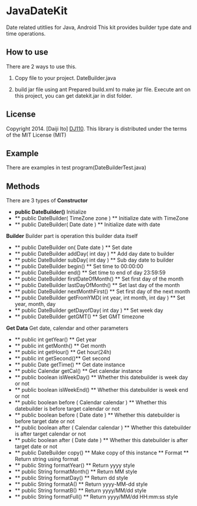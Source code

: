 JavaDateKit
=======

Date related utitlies for Java, Android
This kit provides builder type date and time operations.

How to use
--------------
There are 2 ways to use this.
1. Copy file to your project.
DateBuilder.java

2. build jar file using ant
Prepared build.xml to make jar file.
Execute ant on this project, you can get datekit.jar in dist folder. 

License
-------
Copyright 2014. [Daiji Ito] [DJ110].
This library is distributed under the terms of the MIT License (MIT)

Example
-------
There are examples in test program(DateBuilderTest.java)

Methods
-------
There are 3 types of 
**Constructor**
- **public DateBuilder()**
Initialize
- ** public DateBuilder( TimeZone zone ) **
Initialize date with TimeZone
- ** public DateBuilder( Date date ) **
Initialize date with date 

**Builder**
Builder part is operation this builder data itself
- ** public DateBuilder on( Date date ) **
Set date
- ** public DateBuilder addDay( int day ) **
Add day date to builder
- ** public DateBuilder subDay( int day ) **
Sub day date to builder
- ** public DateBuilder begin() **
Set time to 00:00:00
- ** public DateBuilder end() **
Set time to end of day 23:59:59
- ** public DateBuilder firstDateOfMonth() **
Set first day of the month
- ** public DateBuilder lastDayOfMonth() **
Set last day of the month
- ** public DateBuilder nextMonthFirst() **
Set first day of the next month
- ** public DateBuilder getFromYMD( int year, int month, int day ) **
Set year, month, day
- ** public DateBuilder getDayofDay( int day ) **
Set week day
- ** public DateBuilder getGMT() **
Set GMT timezone

**Get Data**
Get date, calendar and other parameters
- ** public int getYear() **
Get year
- ** public int getMonth() **
Get month
- ** public int getHour() **
Get hour(24h)
- ** public int getSecond()**
Get second
- ** public Date getTime() **
Get date instance
- ** public Calendar getCal() **
Get calendar instance
- ** public boolean isWeekDay() **
Whether this datebuilder is week day or not
- ** public boolean isWeekEnd() **
Whether this datebuilder is week end or not
- ** public boolean before ( Calendar calendar ) **
Whether this datebuilder is before target calendar or not
- ** public boolean before ( Date date ) **
Whether this datebuilder is before target date or not
- ** public boolean after ( Calendar calendar ) **
Whether this datebuilder is after target calendar or not
- ** public boolean after ( Date date ) **
Whether this datebuilder is after target date or not
- ** public DateBuilder copy() **
Make copy of this instance
** Format **
Return string using format
- ** public String formatYear() **
Return yyyy style
- ** public String formatMonth() **
Return MM style
- ** public String formatDay() **
Return dd style
- ** public String formatA() **
Return yyyy-MM-dd style
- ** public String formatB() **
Return yyyy/MM/dd style
- ** public String formatFull() **
Return yyyy/MM/dd HH:mm:ss style

[DJ110]: http://atmarkplant.com
